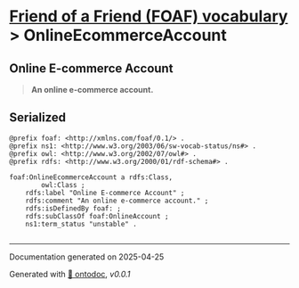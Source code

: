 # [Friend of a Friend (FOAF) vocabulary](../homepage.md) > OnlineEcommerceAccount

## Online E-commerce Account

> **An online e-commerce account.**



## Serialized

```ttl
@prefix foaf: <http://xmlns.com/foaf/0.1/> .
@prefix ns1: <http://www.w3.org/2003/06/sw-vocab-status/ns#> .
@prefix owl: <http://www.w3.org/2002/07/owl#> .
@prefix rdfs: <http://www.w3.org/2000/01/rdf-schema#> .

foaf:OnlineEcommerceAccount a rdfs:Class,
        owl:Class ;
    rdfs:label "Online E-commerce Account" ;
    rdfs:comment "An online e-commerce account." ;
    rdfs:isDefinedBy foaf: ;
    rdfs:subClassOf foaf:OnlineAccount ;
    ns1:term_status "unstable" .


```

---

Documentation generated on 2025-04-25

Generated with [📑 ontodoc](https://github.com/StephaneBranly/ontodoc), *v0.0.1*
